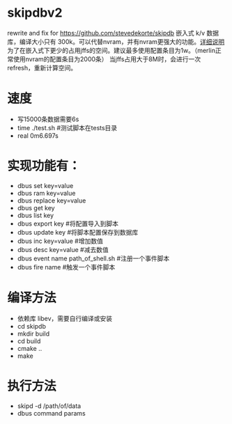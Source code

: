 # skipdbv2
rewrite and fix for https://github.com/stevedekorte/skipdb
嵌入式 k/v 数据库，编译大小只有 300k。可以代替nvram，并有nvram更强大的功能。[详细说明](http://koolshare.cn/thread-4850-1-1.html)
为了在嵌入式下更少的占用jffs的空间。建议最多使用配置条目为1w。（merlin正常使用nvram的配置条目为2000条）
当jffs占用大于8M时，会进行一次refresh，重新计算空间。

# 速度
* 写15000条数据需要6s
* time ./test.sh #测试脚本在tests目录
* real	0m6.697s

# 实现功能有：

* dbus set key=value
* dbus ram key=value
* dbus replace key=value
* dbus get key
* dbus list key
* dbus export key #将配置导入到脚本
* dbus update key #将脚本配置保存到数据库
* dbus inc key=value #增加数值
* dbus desc key=value #减去数值
* dbus event name path_of_shell.sh #注册一个事件脚本
* dbus fire name #触发一个事件脚本

# 编译方法
* 依赖库 libev，需要自行编译或安装
* cd skipdb
* mkdir build
* cd build
* cmake ..
* make

# 执行方法
* skipd -d /path/of/data
* dbus command params
